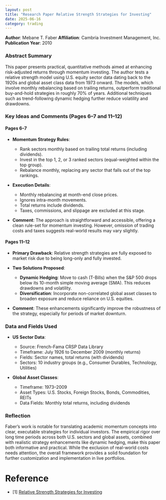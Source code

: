 ```yaml
---
layout: post
title: "Research Paper Relative Strength Strategies for Investing"
date: 2025-06-16
category: trading
---
```


**Author**: Mebane T. Faber
**Affiliation**: Cambria Investment Management, Inc.
**Publication Year**: 2010

### Abstract Summary

This paper presents practical, quantitative methods aimed at enhancing risk-adjusted returns through momentum investing. The author tests a relative strength model using U.S. equity sector data dating back to the 1920s and global asset class data from 1973 onward. The models, which involve monthly rebalancing based on trailing returns, outperform traditional buy-and-hold strategies in roughly 70% of years. Additional techniques such as trend-following dynamic hedging further reduce volatility and drawdowns.

### Key Ideas and Comments (Pages 6–7 and 11–12)

#### Pages 6–7

* **Momentum Strategy Rules**:

  * Rank sectors monthly based on trailing total returns (including dividends).
  * Invest in the top 1, 2, or 3 ranked sectors (equal-weighted within the top group).
  * Rebalance monthly, replacing any sector that falls out of the top rankings.
* **Execution Details**:

  * Monthly rebalancing at month-end close prices.
  * Ignores intra-month movements.
  * Total returns include dividends.
  * Taxes, commissions, and slippage are excluded at this stage.
* **Comment**: The approach is straightforward and accessible, offering a clean rule-set for momentum investing. However, omission of trading costs and taxes suggests real-world results may vary slightly.

#### Pages 11–12

* **Primary Drawback**: Relative strength strategies are fully exposed to market risk due to being long-only and fully invested.
* **Two Solutions Proposed**:

  * **Dynamic Hedging**: Move to cash (T-Bills) when the S\&P 500 drops below its 10-month simple moving average (SMA). This reduces drawdowns and volatility.
  * **Diversification**: Incorporate non-correlated global asset classes to broaden exposure and reduce reliance on U.S. equities.
* **Comment**: These enhancements significantly improve the robustness of the strategy, especially for periods of market downturn.

### Data and Fields Used

* **US Sector Data**:

  * Source: French-Fama CRSP Data Library
  * Timeframe: July 1926 to December 2009 (monthly returns)
  * Fields: Sector names, total returns (with dividends)
  * Sectors: 10 industry groups (e.g., Consumer Durables, Technology, Utilities)
* **Global Asset Classes**:

  * Timeframe: 1973–2009
  * Asset Types: U.S. Stocks, Foreign Stocks, Bonds, Commodities, REITs
  * Data Fields: Monthly total returns, including dividends

### Reflection

Faber’s work is notable for translating academic momentum concepts into clear, executable strategies for individual investors. The empirical rigor over long time periods across both U.S. sectors and global assets, combined with realistic strategy enhancements like dynamic hedging, make this paper both informative and practical. While the exclusion of real-world costs needs attention, the overall framework provides a solid foundation for further customization and implementation in live portfolios.

# Reference

* [1] [Relative Strength Strategies for Investing](https://papers.ssrn.com/sol3/papers.cfm?abstract_id=1585517)
